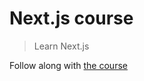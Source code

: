 # Next.js course
> Learn Next.js

Follow along with [the course](https://hendrixer.github.io/nextjs-course/)

